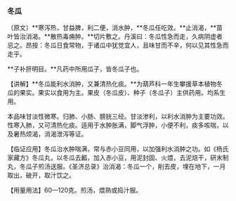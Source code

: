 ### 冬瓜

〔原文〕**寒泻热，甘益脾，利二便，消水肿，**冬瓜任吃效。**止消渴，**苗叶皆治消渴。**散热毒痈肿。**切片敷之。丹溪曰：冬瓜性急而走，久病阴虚者忌之。昂按：冬瓜日食常物，于诸瓜中犹觉宜人，且味甘而不辛，何以见其性急而走乎。

**子补肝明目。**凡药中所用瓜子，皆冬瓜子也。

【讲解】**冬瓜能利水消肿，又兼清热化痰。**为葫芦科一年生攀援草本植物冬瓜的果实。果实以食用为主。果皮（冬瓜皮）、种子（冬瓜子）主供药用。均系生用。

本品味甘淡性微寒。归肺、小肠、膀胱三经。甘淡渗利，以利水消肿为主要功效。性寒入肺，又可清热化痰。适用于水肿胀满，脚气浮肿，小便不利，痰多咳喘，以及暑热烦渴，消渴泄泻等证。

【临证应用】冬瓜治水肿喘满，常与赤小豆同用，以加强利水消肿之功。如《杨氏家藏方》冬瓜丸，以冬瓜去瓤，加入赤小豆，用泥封固、火煨，去泥焙干，研末制丸，冬瓜子煎汤送服。《圣济总录》治消渴：冬瓜一个，削去皮，埋在地下，一月取出，破开，取汁饮之。

【用量用法】60—120克。煎汤，煨熟或捣汁服。
